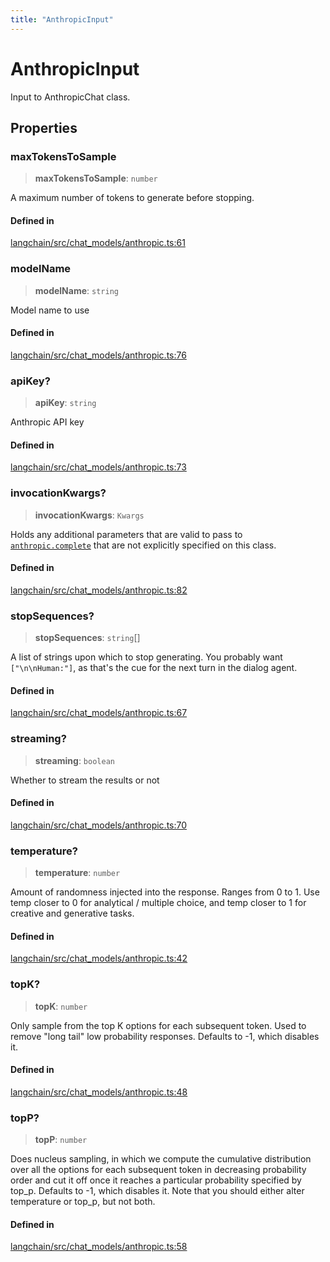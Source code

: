 ```yaml
---
title: "AnthropicInput"
---
```


# AnthropicInput

Input to AnthropicChat class.

## Properties

### maxTokensToSample

> **maxTokensToSample**: `number`

A maximum number of tokens to generate before stopping.

#### Defined in

[langchain/src/chat_models/anthropic.ts:61](https://github.com/hwchase17/langchainjs/blob/ddf2996/langchain/src/chat_models/anthropic.ts#L61)

### modelName

> **modelName**: `string`

Model name to use

#### Defined in

[langchain/src/chat_models/anthropic.ts:76](https://github.com/hwchase17/langchainjs/blob/ddf2996/langchain/src/chat_models/anthropic.ts#L76)

### apiKey?

> **apiKey**: `string`

Anthropic API key

#### Defined in

[langchain/src/chat_models/anthropic.ts:73](https://github.com/hwchase17/langchainjs/blob/ddf2996/langchain/src/chat_models/anthropic.ts#L73)

### invocationKwargs?

> **invocationKwargs**: `Kwargs`

Holds any additional parameters that are valid to pass to [`anthropic.complete`](https://console.anthropic.com/docs/api/reference) that are not explicitly specified on this class.

#### Defined in

[langchain/src/chat_models/anthropic.ts:82](https://github.com/hwchase17/langchainjs/blob/ddf2996/langchain/src/chat_models/anthropic.ts#L82)

### stopSequences?

> **stopSequences**: `string`[]

A list of strings upon which to stop generating.
You probably want `["\n\nHuman:"]`, as that's the cue for
the next turn in the dialog agent.

#### Defined in

[langchain/src/chat_models/anthropic.ts:67](https://github.com/hwchase17/langchainjs/blob/ddf2996/langchain/src/chat_models/anthropic.ts#L67)

### streaming?

> **streaming**: `boolean`

Whether to stream the results or not

#### Defined in

[langchain/src/chat_models/anthropic.ts:70](https://github.com/hwchase17/langchainjs/blob/ddf2996/langchain/src/chat_models/anthropic.ts#L70)

### temperature?

> **temperature**: `number`

Amount of randomness injected into the response. Ranges
from 0 to 1. Use temp closer to 0 for analytical /
multiple choice, and temp closer to 1 for creative
and generative tasks.

#### Defined in

[langchain/src/chat_models/anthropic.ts:42](https://github.com/hwchase17/langchainjs/blob/ddf2996/langchain/src/chat_models/anthropic.ts#L42)

### topK?

> **topK**: `number`

Only sample from the top K options for each subsequent
token. Used to remove "long tail" low probability
responses. Defaults to -1, which disables it.

#### Defined in

[langchain/src/chat_models/anthropic.ts:48](https://github.com/hwchase17/langchainjs/blob/ddf2996/langchain/src/chat_models/anthropic.ts#L48)

### topP?

> **topP**: `number`

Does nucleus sampling, in which we compute the
cumulative distribution over all the options for each
subsequent token in decreasing probability order and
cut it off once it reaches a particular probability
specified by top_p. Defaults to -1, which disables it.
Note that you should either alter temperature or top_p,
but not both.

#### Defined in

[langchain/src/chat_models/anthropic.ts:58](https://github.com/hwchase17/langchainjs/blob/ddf2996/langchain/src/chat_models/anthropic.ts#L58)
